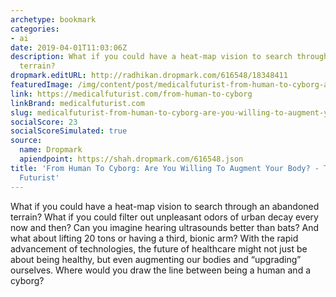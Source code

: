 ```yaml
---
archetype: bookmark
categories:
- ai
date: 2019-04-01T11:03:06Z
description: What if you could have a heat-map vision to search through an abandoned
  terrain?
dropmark.editURL: http://radhikan.dropmark.com/616548/18348411
featuredImage: /img/content/post/medicalfuturist-from-human-to-cyborg-are-you-willing-to-augment-your-body-the-medical-futurist.jpg
link: https://medicalfuturist.com/from-human-to-cyborg
linkBrand: medicalfuturist.com
slug: medicalfuturist-from-human-to-cyborg-are-you-willing-to-augment-your-body-the-medical-futurist
socialScore: 23
socialScoreSimulated: true
source:
  name: Dropmark
  apiendpoint: https://shah.dropmark.com/616548.json
title: 'From Human To Cyborg: Are You Willing To Augment Your Body? - The Medical
  Futurist'
---
```

What if you could have a heat-map vision to search through an abandoned terrain? What if you could filter out unpleasant odors of urban decay every now and then? Can you imagine hearing ultrasounds better than bats? And what about lifting 20 tons or having a third, bionic arm? With the rapid advancement of technologies, the future of healthcare might not just be about being healthy, but even augmenting our bodies and “upgrading” ourselves. Where would you draw the line between being a human and a cyborg?

